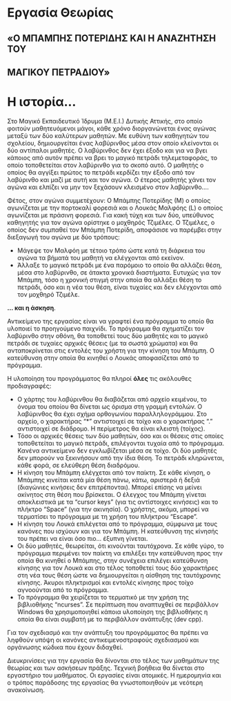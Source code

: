 # **Εργασία Θεωρίας**

## **«Ο ΜΠΑΜΠΗΣ ΠΟΤΕΡΙΔΗΣ ΚΑΙ Η ΑΝΑΖΗΤΗΣΗ ΤΟΥ**

## **ΜΑΓΙΚΟΥ ΠΕΤΡΑΔΙΟΥ»**

# **Η ιστορία...**

Στο Μαγικό Εκπαιδευτικό Ίδρυμα (Μ.Ε.Ι.) Δυτικής Αττικής, στο οποίο φοιτούν μαθητευόμενοι μάγοι, κάθε χρόνο διοργανώνεται ένας αγώνας μεταξύ των δύο καλύτερων μαθητών. Με ευθύνη των καθηγητών του σχολείου, δημιουργείται ένας λαβύρινθος μέσα στον οποίο κλείνονται οι δύο αντίπαλοι μαθητές. Ο λαβύρινθος δεν έχει έξοδο και για να βγει κάποιος από αυτόν πρέπει να βρει το μαγικό πετράδι τηλεμεταφοράς, το οποίο τοποθετείται στον λαβύρινθο για το σκοπό αυτό. Ο μαθητής ο οποίος θα αγγίξει πρώτος το πετράδι κερδίζει την έξοδο από τον λαβύρινθο και μαζί με αυτή και τον αγώνα. Ο έτερος μαθητής χάνει τον αγώνα και ελπίζει να μην τον ξεχάσουν κλεισμένο στον λαβύρινθο....

Φέτος, στον αγώνα συμμετέχουν: Ο Μπάμπης Ποτερίδης (Μ) ο οποίος αγωνίζεται με την πορτοκαλί φορεσιά και ο Λουκάς Μαλφόης (L) ο οποίος αγωνίζεται με πράσινη φορεσιά. Για κακή τύχη και των δύο, υπεύθυνος καθηγητής για τον αγώνα ορίστηκε ο μοχθηρός Τζιμέλες. Ο Τζιμέλες, ο οποίος δεν συμπαθεί τον Μπάμπη Ποτερίδη, αποφάσισε να παρέμβει στην διεξαγωγή του αγώνα με δύο τρόπους:

- Μάγεψε τον Μαλφόη με τέτοιο τρόπο ώστε κατά τη διάρκεια του αγώνα τα βήματά του μαθητή να ελέγχονται από εκείνον.
- Άλλαξε το μαγικό πετράδι με ένα παρόμοιο το οποίο θα αλλάζει θέση, μέσα στο λαβύρινθο, σε άτακτα χρονικά διαστήματα. Ευτυχώς για τον Μπάμπη, τόσο η χρονική στιγμή στην οποία θα αλλάξει θέση το πετράδι, όσο και η νέα του θέση, είναι τυχαίες και δεν ελέγχονται από τον μοχθηρό Τζιμέλε.

**... και η άσκηση**.

Αντικείμενο της εργασίας είναι να γραφτεί ένα πρόγραμμα το οποίο θα υλοποιεί το προηγούμενο παιχνίδι. Το πρόγραμμα θα σχηματίζει τον λαβύρινθο στην οθόνη, θα τοποθετεί τους δύο μαθητές και το μαγικό πετράδι σε τυχαίες αρχικές θέσεις (με τα σωστά χρώματα) και θα ανταποκρίνεται στις εντολές του χρήστη για την κίνηση του Μπάμπη. Ο κατεύθυνση στην οποία θα κινηθεί ο Λουκάς αποφασίζεται από το πρόγραμμα.

Η υλοποίηση του προγράμματος θα πληροί **όλες** τις ακόλουθες προδιαγραφές:

- Ο χάρτης του λαβύρινθου θα διαβάζεται από αρχείο κειμένου, το όνομα του οποίου θα δίνεται ως όρισμα στη γραμμή εντολών. Ο λαβύρινθος θα έχει σχήμα ορθογωνίου παραλληλογράμμου. Στο αρχείο, ο χαρακτήρας “\*” αντιστοιχεί σε τοίχο και ο χαρακτήρας “.” αντιστοιχεί σε διάδρομο. Η περίμετρος θα είναι κλειστή (τοίχος).
- Τόσο οι αρχικές θέσεις των δύο μαθητών, όσο και οι θέσεις στις οποίες τοποθετείται το μαγικό πετράδι, επιλέγονται τυχαία από το πρόγραμμα. Κανένα αντικείμενο δεν εγκλωβίζεται μέσα σε τοίχο. Οι δύο μαθητές δεν μπορούν να ξεκινήσουν από την ίδια θέση. Το πετράδι κληρώνεται, κάθε φορά, σε ελεύθερη θέση διαδρόμου.
- Η κίνηση του Μπάμπη ελέγχεται από τον παίκτη. Σε κάθε κίνηση, ο Μπάμπης κινείται κατά μία θέση πάνω, κάτω, αριστερά ή δεξιά (διαγώνιες κινήσεις δεν επιτρέπονται). Μπορεί επίσης να μείνει ακίνητος στη θέση που βρίσκεται. Ο έλεγχος του Μπάμπη γίνεται αποκλειστικά με τα “cursor keys” (για τις αντίστοιχες κινήσεις) και το πλήκτρο “Space” (για την ακινησία). Ο χρήστης, ακόμα, μπορεί να τερματίσει το πρόγραμμα με τη χρήση του πλήκτρου “Escape”.
- Η κίνηση του Λουκά επιλέγεται από το πρόγραμμα, σύμφωνα με τους κανόνες που ισχύουν και για τον Μπάμπη. Η κατεύθυνση της κίνησής του πρέπει να είναι όσο πιο... έξυπνη γίνεται.
- Οι δύο μαθητές, θεωρείται, ότι κινούνται ταυτόχρονα. Σε κάθε γύρο, το πρόγραμμα περιμένει τον παίκτη να επιλέξει την κατεύθυνση προς την οποία θα κινηθεί ο Μπάμπης, στην συνέχεια επιλέγει κατεύθυνση κίνησης για τον Λουκά και στο τέλος τοποθετεί τους δύο χαρακτήρες στη νέα τους θέση ώστε να δημιουργείται η αίσθηση της ταυτόχρονης κίνησης. Άκυροι πληκτρισμοί και εντολές κίνησης προς τοίχο αγνοούνται από το πρόγραμμα.
- Το πρόγραμμα θα χειρίζεται το τερματικό με την χρήση της βιβλιοθήκης “ncurses”. Σε περίπτωση που αναπτυχθεί σε περιβάλλον Windows θα χρησιμοποιηθεί κάποια υλοποίηση της βιβλιοθήκης η οποία θα είναι συμβατή με το περιβάλλον ανάπτυξης (dev cpp).

Για τον σχεδιασμό και την ανάπτυξη του προγράμματος θα πρέπει να ληφθούν υπόψη οι κανόνες αντικειμενοστραφούς σχεδιασμού και οργάνωσης κώδικα που έχουν διδαχθεί.

Διευκρινίσεις για την εργασία θα δίνονται στο τέλος των μαθημάτων της θεωρίας και των ασκήσεων πράξης. Τεχνική βοήθεια θα δίνεται στο εργαστήριο του μαθήματος. Οι εργασίες είναι ατομικές. Η ημερομηνία και ο τρόπος παράδοσης της εργασίας θα γνωστοποιηθούν με νεότερη ανακοίνωση.
